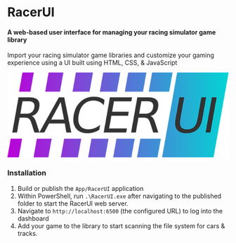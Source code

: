 ﻿# RacerUI
#### A web-based user interface for managing your racing simulator game library
Import your racing simulator game libraries and customize your gaming experience using a UI built using HTML, CSS, & JavaScript

![Racer UI logo](https://raw.githubusercontent.com/markentingh/RacerUI/refs/heads/main/Images/Logo/RaceUI_Logo_640x244.png)

### Installation
1. Build or publish the `App/RacerUI` application
2. Within PowerShell, run `.\RacerUI.exe` after navigating to the published folder to start the RacerUI web server.
3. Navigate to `http://localhost:6500` (the configured URL) to log into the dashboard
4. Add your game to the library to start scanning the file system for cars & tracks.